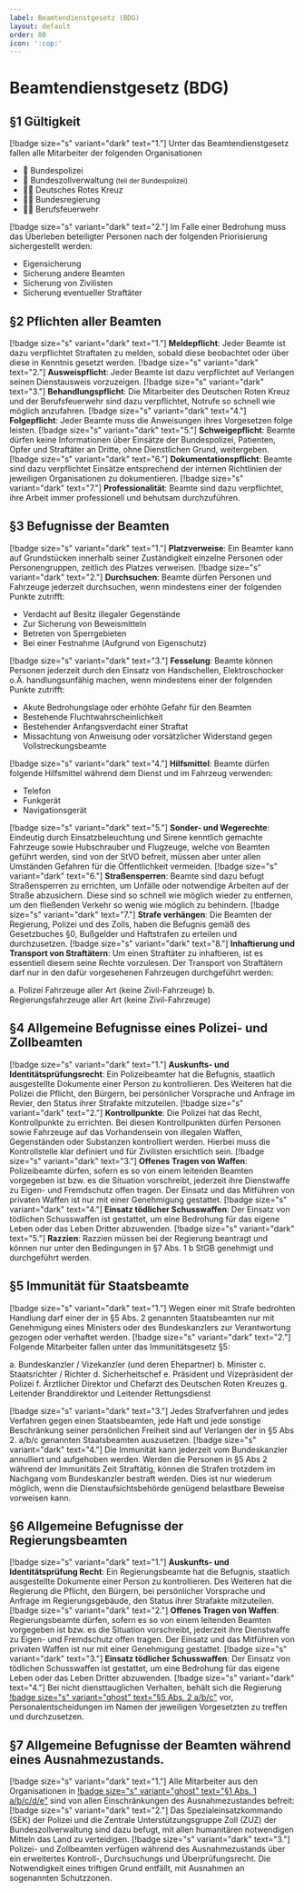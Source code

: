 ```yaml
---
label: Beamtendienstgesetz (BDG)
layout: default
order: 80
icon: ':cop:'
---
```


# Beamtendienstgesetz (BDG)

## §1 Gültigkeit

[!badge size="s" variant="dark" text="1."] Unter das Beamtendienstgesetz fallen alle Mitarbeiter der folgenden Organisationen

* :cop: Bundespolizei
* :cop: Bundeszollverwaltung <small>(teil der Bundespolizei)</small>
* :health_worker: Deutsches Rotes Kreuz
* :office_worker: Bundesregierung
* :firefighter: Berufsfeuerwehr

[!badge size="s" variant="dark" text="2."] Im Falle einer Bedrohung muss das Überleben beteiligter Personen nach der folgenden Priorisierung sichergestellt werden:

* Eigensicherung
* Sicherung andere Beamten
* Sicherung von Zivilisten
* Sicherung eventueller Straftäter

## §2 Pflichten aller Beamten

[!badge size="s" variant="dark" text="1."] **Meldepflicht**: Jeder Beamte ist dazu verpflichtet Straftaten zu melden, sobald diese beobachtet oder über diese in Kenntnis gesetzt werden.
[!badge size="s" variant="dark" text="2."] **Ausweispflicht**: Jeder Beamte ist dazu verpflichtet auf Verlangen seinen Dienstausweis vorzuzeigen.
[!badge size="s" variant="dark" text="3."] **Behandlungspflicht**: Die Mitarbeiter des Deutschen Roten Kreuz und der Berufsfeuerwehr sind dazu verpflichtet, Notrufe so schnell wie möglich anzufahren.
[!badge size="s" variant="dark" text="4."] **Folgepflicht**: Jeder Beamte muss die Anweisungen ihres Vorgesetzen folge leisten.
[!badge size="s" variant="dark" text="5."] **Schweigepflicht**: Beamte dürfen keine Informationen über Einsätze der Bundespolizei, Patienten, Opfer und Straftäter an Dritte, ohne Dienstlichen Grund, weitergeben.
[!badge size="s" variant="dark" text="6."] **Dokumentationspflicht**: Beamte sind dazu verpflichtet Einsätze entsprechend der internen Richtlinien der jeweiligen Organisationen zu dokumentieren.
[!badge size="s" variant="dark" text="7."] **Professionalität**: Beamte sind dazu verpflichtet, ihre Arbeit immer professionell und behutsam durchzuführen.

## §3 Befugnisse der Beamten

[!badge size="s" variant="dark" text="1."] **Platzverweise**: Ein Beamter kann auf Grundstücken innerhalb seiner Zuständigkeit einzelne Personen oder Personengruppen, zeitlich des Platzes verweisen.
[!badge size="s" variant="dark" text="2."] **Durchsuchen**: Beamte dürfen Personen und Fahrzeuge jederzeit durchsuchen, wenn mindestens einer der folgenden Punkte zutrifft:

* Verdacht auf Besitz illegaler Gegenstände
* Zur Sicherung von Beweismitteln
* Betreten von Sperrgebieten
* Bei einer Festnahme (Aufgrund von Eigenschutz)

[!badge size="s" variant="dark" text="3."] **Fesselung**: Beamte können Personen jederzeit durch den Einsatz von Handschellen, Elektroschocker o.Ä. handlungsunfähig machen, wenn mindestens einer der folgenden Punkte zutrifft: 

* Akute Bedrohungslage oder erhöhte Gefahr für den Beamten
* Bestehende Fluchtwahrscheinlichkeit
* Bestehender Anfangsverdacht einer Straftat
* Missachtung von Anweisung oder vorsätzlicher Widerstand gegen Vollstreckungsbeamte

[!badge size="s" variant="dark" text="4."] **Hilfsmittel**: Beamte dürfen folgende Hilfsmittel während dem Dienst und im Fahrzeug verwenden:

* Telefon
* Funkgerät
* Navigationsgerät

[!badge size="s" variant="dark" text="5."] **Sonder- und Wegerechte**: Eindeutig durch Einsatzbeleuchtung und Sirene kenntlich gemachte Fahrzeuge sowie Hubschrauber und Flugzeuge, welche von Beamten geführt werden, sind von der StVO befreit, müssen aber unter allen Umständen Gefahren für die Öffentlichkeit vermeiden.
[!badge size="s" variant="dark" text="6."] **Straßensperren**: Beamte sind dazu befugt Straßensperren zu errichten, um Unfälle oder notwendige Arbeiten auf der Straße abzusichern. Diese sind so schnell wie möglich wieder zu entfernen, um den fließenden Verkehr so wenig wie möglich zu behindern.
[!badge size="s" variant="dark" text="7."] **Strafe verhängen**: Die Beamten der Regierung, Polizei und des Zolls, haben die Befugnis gemäß des Gesetzbuches §0, Bußgelder und Haftstrafen zu erteilen und durchzusetzen.
[!badge size="s" variant="dark" text="8."] **Inhaftierung und Transport von Straftätern**: Um einen Straftäter zu inhaftieren, ist es essentiell diesem seine Rechte vorzulesen. Der Transport von Straftätern darf nur in den dafür vorgesehenen Fahrzeugen durchgeführt werden:

a. Polizei Fahrzeuge aller Art (keine Zivil-Fahrzeuge)
b. Regierungsfahrzeuge aller Art (keine Zivil-Fahrzeuge)

## §4 Allgemeine Befugnisse eines Polizei- und Zollbeamten
[!badge size="s" variant="dark" text="1."] **Auskunfts- und Identitätsprüfungsrecht**: Ein Polizeibeamter hat die Befugnis, staatlich ausgestellte Dokumente einer Person zu kontrollieren. Des Weiteren hat die Polizei die Pflicht, den Bürgern, bei persönlicher Vorsprache und Anfrage im Revier, den Status ihrer Strafakte mitzuteilen.
[!badge size="s" variant="dark" text="2."] **Kontrollpunkte**: Die Polizei hat das Recht, Kontrollpunkte zu errichten. Bei diesen Kontrollpunkten dürfen Personen sowie Fahrzeuge auf das Vorhandensein von illegalen Waffen, Gegenständen oder Substanzen kontrolliert werden. Hierbei muss die Kontrollstelle klar definiert und für Zivilisten ersichtlich sein.
[!badge size="s" variant="dark" text="3."] **Offenes Tragen von Waffen**: Polizeibeamte dürfen, sofern es so von einem leitenden Beamten vorgegeben ist bzw. es die Situation vorschreibt, jederzeit ihre Dienstwaffe zu Eigen- und Fremdschutz offen tragen. Der Einsatz und das Mitführen von privaten Waffen ist nur mit einer Genehmigung gestattet.
[!badge size="s" variant="dark" text="4."] **Einsatz tödlicher Schusswaffen**: Der Einsatz von tödlichen Schusswaffen ist gestattet, um eine Bedrohung für das eigene Leben oder das Leben Dritter abzuwenden.
[!badge size="s" variant="dark" text="5."] **Razzien**: Razzien müssen bei der Regierung beantragt und können nur unter den Bedingungen in §7 Abs. 1 b StGB genehmigt und durchgeführt werden. 

## §5 Immunität für Staatsbeamte
[!badge size="s" variant="dark" text="1."] Wegen einer mit Strafe bedrohten Handlung darf einer der in §5 Abs. 2 genannten Staatsbeamten nur mit Genehmigung eines Ministers oder des Bundeskanzlers zur Verantwortung gezogen oder verhaftet werden.
[!badge size="s" variant="dark" text="2."] Folgende Mitarbeiter fallen unter das Immunitätsgesetz §5:

a. Bundeskanzler / Vizekanzler (und deren Ehepartner)
b. Minister
c. Staatsrichter / Richter
d. Sicherheitschef
e. Präsident und Vizepräsident der Polizei
f. Ärztlicher Direktor und Chefarzt des Deutschen Roten Kreuzes
g. Leitender Branddirektor und Leitender Rettungsdienst

[!badge size="s" variant="dark" text="3."] Jedes Strafverfahren und jedes Verfahren gegen einen Staatsbeamten, jede Haft und jede sonstige Beschränkung seiner persönlichen Freiheit sind auf Verlangen der in §5 Abs 2. a/b/c genannten Staatsbeamten auszusetzen.
[!badge size="s" variant="dark" text="4."] Die Immunität kann jederzeit vom Bundeskanzler annulliert und aufgehoben werden. Werden die Personen in §5 Abs 2 während der Immunitäts Zeit Straftätig, können die Strafen trotzdem im Nachgang vom Bundeskanzler bestraft werden. Dies ist nur wiederum möglich, wenn die Dienstaufsichtsbehörde genügend belastbare Beweise vorweisen kann.

## §6 Allgemeine Befugnisse der Regierungsbeamten
[!badge size="s" variant="dark" text="1."] **Auskunfts- und Identitätsprüfung Recht**: Ein Regierungsbeamte hat die Befugnis, staatlich ausgestellte Dokumente einer Person zu kontrollieren. Des Weiteren hat die Regierung die Pflicht, den Bürgern, bei persönlicher Vorsprache und Anfrage im Regierungsgebäude, den Status ihrer Strafakte mitzuteilen.
[!badge size="s" variant="dark" text="2."] **Offenes Tragen von Waffen**: Regierungsbeamte dürfen, sofern es so von einem leitenden Beamten vorgegeben ist bzw. es die Situation vorschreibt, jederzeit ihre Dienstwaffe zu Eigen- und Fremdschutz offen tragen. Der Einsatz und das Mitführen von privaten Waffen ist nur mit einer Genehmigung gestattet.
[!badge size="s" variant="dark" text="3."] **Einsatz tödlicher Schusswaffen**: Der Einsatz von tödlichen Schusswaffen ist gestattet, um eine Bedrohung für das eigene Leben oder das Leben Dritter abzuwenden.
[!badge size="s" variant="dark" text="4."] Bei nicht diensttauglichen Verhalten, behält sich die Regierung [!badge size="s" variant="ghost" text="§5 Abs. 2 a/b/c"](#5-immunität-für-staatsbeamte) vor, Personalentscheidungen im Namen der jeweiligen Vorgesetzten zu treffen und durchzusetzen.

## §7 Allgemeine Befugnisse der Beamten während eines Ausnahmezustands.
[!badge size="s" variant="dark" text="1."] Alle Mitarbeiter aus den Organisationen in [!badge size="s" variant="ghost" text="§1 Abs. 1 a/b/c/d/e"](#1-gültigkeit) sind von allen Einschränkungen des Ausnahmezustandes befreit:
[!badge size="s" variant="dark" text="2."] Das Spezialeinsatzkommando (SEK) der Polizei und die Zentrale Unterstützungsgruppe Zoll (ZUZ) der Bundeszollverwaltung sind dazu befugt, mit allen humanitären notwendigen Mitteln das Land zu verteidigen.
[!badge size="s" variant="dark" text="3."] Polizei- und Zollbeamten verfügen während des Ausnahmezustands über ein erweitertes Kontroll-, Durchsuchungs und Überprüfungsrecht. Die Notwendigkeit eines triftigen Grund entfällt, mit Ausnahmen an sogenannten Schutzzonen.
